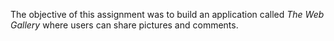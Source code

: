 The objective of this assignment was to build an application called *The Web Gallery* where users can share pictures and comments. 

